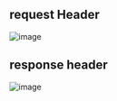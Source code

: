 ## request Header

![image](https://user-images.githubusercontent.com/108928206/205595447-9010e3ed-a504-4f19-8c8f-d50859989cda.png)

## response header

![image](https://user-images.githubusercontent.com/108928206/205595598-87dc8b22-2486-4b60-9a92-20dac08ff524.png)
